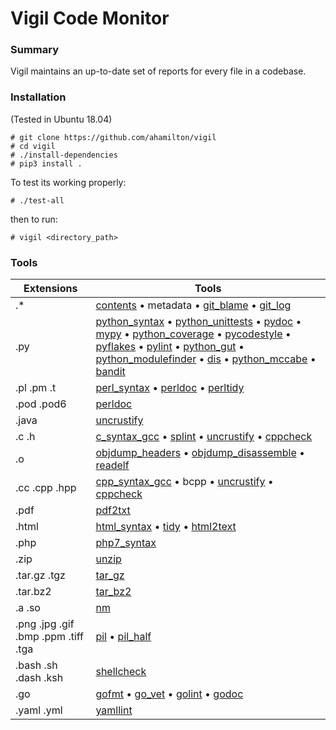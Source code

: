 # Vigil Code Monitor

### Summary

Vigil maintains an up-to-date set of reports for every file in a codebase.

### Installation

(Tested in Ubuntu 18.04)

    # git clone https://github.com/ahamilton/vigil
    # cd vigil
    # ./install-dependencies
    # pip3 install .

To test its working properly:

    # ./test-all

then to run:

    # vigil <directory_path>

### Tools

Extensions | Tools
---------- | -----
.* | [contents](http://pygments.org/) • metadata • [git_blame](https://git-scm.com/docs/git-blame) • [git_log](https://git-scm.com/docs/git-log)
.py | [python_syntax](https://en.wikipedia.org/wiki/Python_syntax_and_semantics) • [python_unittests](https://docs.python.org/3/library/unittest.html) • [pydoc](https://docs.python.org/3/library/pydoc.html) • [mypy](http://www.mypy-lang.org/) • [python_coverage](http://nedbatchelder.com/code/coverage/) • [pycodestyle](https://pypi.python.org/pypi/pycodestyle) • [pyflakes](https://launchpad.net/pyflakes) • [pylint](http://www.pylint.org/) • [python_gut](https://github.com/ahamilton/vigil/blob/master/gut.py) • [python_modulefinder](https://docs.python.org/3/library/modulefinder.html) • [dis](https://docs.python.org/3/library/dis.html) • [python_mccabe](https://github.com/flintwork/mccabe) • [bandit](https://wiki.openstack.org/wiki/Security/Projects/Bandit)
.pl .pm .t | [perl_syntax](https://en.wikipedia.org/wiki/Perl) • [perldoc](http://perldoc.perl.org/) • [perltidy](http://perltidy.sourceforge.net/)
.pod .pod6 | [perldoc](http://perldoc.perl.org/)
.java | [uncrustify](https://github.com/uncrustify/uncrustify)
.c .h | [c_syntax_gcc](https://gcc.gnu.org/) • [splint](http://www.splint.org/) • [uncrustify](https://github.com/uncrustify/uncrustify) • [cppcheck](http://sourceforge.net/p/cppcheck/wiki/Home/)
.o | [objdump_headers](https://en.wikipedia.org/wiki/Objdump) • [objdump_disassemble](https://en.wikipedia.org/wiki/Objdump) • [readelf](https://en.wikipedia.org/wiki/Objdump)
.cc .cpp .hpp | [cpp_syntax_gcc](https://gcc.gnu.org/) • bcpp • [uncrustify](https://github.com/uncrustify/uncrustify) • [cppcheck](http://sourceforge.net/p/cppcheck/wiki/Home/)
.pdf | [pdf2txt](http://www.unixuser.org/~euske/python/pdfminer/)
.html | [html_syntax](http://www.html-tidy.org/) • [tidy](http://www.html-tidy.org/) • [html2text](http://www.mbayer.de/html2text/)
.php | [php7_syntax](https://en.wikipedia.org/wiki/PHP)
.zip | [unzip](http://www.info-zip.org/UnZip.html)
.tar.gz .tgz | [tar_gz](http://www.gnu.org/software/tar/manual/tar.html)
.tar.bz2 | [tar_bz2](http://www.gnu.org/software/tar/manual/tar.html)
.a .so | [nm](https://linux.die.net/man/1/nm)
.png .jpg .gif .bmp .ppm .tiff .tga | [pil](http://python-pillow.github.io/) • [pil_half](http://python-pillow.github.io/)
.bash .sh .dash .ksh | [shellcheck](http://hackage.haskell.org/package/ShellCheck)
.go | [gofmt](https://golang.org) • [go_vet](https://golang.org) • [golint](https://github.com/golang/lint) • [godoc](http://golang.org/x/tools)
.yaml .yml | [yamllint](https://github.com/adrienverge/yamllint)
